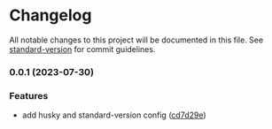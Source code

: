 # Changelog

All notable changes to this project will be documented in this file. See [standard-version](https://github.com/conventional-changelog/standard-version) for commit guidelines.

### 0.0.1 (2023-07-30)

### Features

- add husky and standard-version config ([cd7d29e](https://github.com/badawi1713/intilink-dashboard/commit/cd7d29ea572636b4f07963f3e1e3965ea114d2f6))
